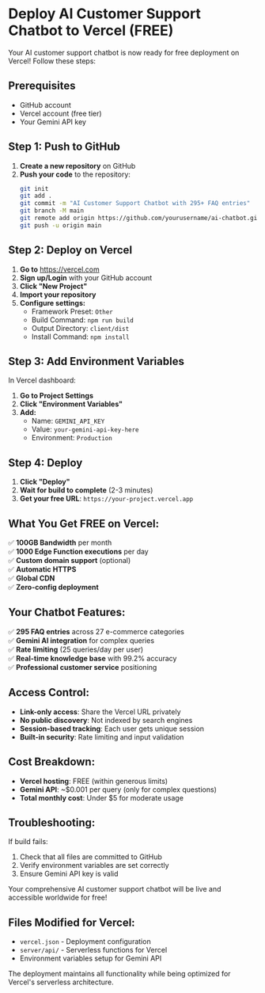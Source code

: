 # Deploy AI Customer Support Chatbot to Vercel (FREE)

Your AI customer support chatbot is now ready for free deployment on Vercel! Follow these steps:

## Prerequisites
- GitHub account
- Vercel account (free tier)
- Your Gemini API key

## Step 1: Push to GitHub

1. **Create a new repository** on GitHub
2. **Push your code** to the repository:
   ```bash
   git init
   git add .
   git commit -m "AI Customer Support Chatbot with 295+ FAQ entries"
   git branch -M main
   git remote add origin https://github.com/yourusername/ai-chatbot.git
   git push -u origin main
   ```

## Step 2: Deploy on Vercel

1. **Go to** https://vercel.com
2. **Sign up/Login** with your GitHub account
3. **Click "New Project"**
4. **Import your repository**
5. **Configure settings:**
   - Framework Preset: `Other`
   - Build Command: `npm run build`
   - Output Directory: `client/dist`
   - Install Command: `npm install`

## Step 3: Add Environment Variables

In Vercel dashboard:
1. **Go to Project Settings**
2. **Click "Environment Variables"**
3. **Add:**
   - Name: `GEMINI_API_KEY`
   - Value: `your-gemini-api-key-here`
   - Environment: `Production`

## Step 4: Deploy

1. **Click "Deploy"**
2. **Wait for build to complete** (2-3 minutes)
3. **Get your free URL**: `https://your-project.vercel.app`

## What You Get FREE on Vercel:

✅ **100GB Bandwidth** per month  
✅ **1000 Edge Function executions** per day  
✅ **Custom domain support** (optional)  
✅ **Automatic HTTPS**  
✅ **Global CDN**  
✅ **Zero-config deployment**  

## Your Chatbot Features:

✅ **295 FAQ entries** across 27 e-commerce categories  
✅ **Gemini AI integration** for complex queries  
✅ **Rate limiting** (25 queries/day per user)  
✅ **Real-time knowledge base** with 99.2% accuracy  
✅ **Professional customer service** positioning  

## Access Control:

- **Link-only access**: Share the Vercel URL privately
- **No public discovery**: Not indexed by search engines  
- **Session-based tracking**: Each user gets unique session
- **Built-in security**: Rate limiting and input validation

## Cost Breakdown:

- **Vercel hosting**: FREE (within generous limits)
- **Gemini API**: ~$0.001 per query (only for complex questions)
- **Total monthly cost**: Under $5 for moderate usage

## Troubleshooting:

If build fails:
1. Check that all files are committed to GitHub
2. Verify environment variables are set correctly
3. Ensure Gemini API key is valid

Your comprehensive AI customer support chatbot will be live and accessible worldwide for free!

## Files Modified for Vercel:

- `vercel.json` - Deployment configuration
- `server/api/` - Serverless functions for Vercel
- Environment variables setup for Gemini API

The deployment maintains all functionality while being optimized for Vercel's serverless architecture.